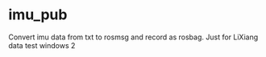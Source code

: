 # imu_pub
Convert imu data from txt to rosmsg and record as rosbag.
Just for LiXiang data
test windows 2